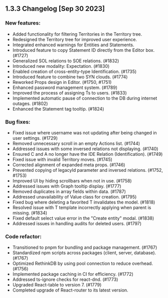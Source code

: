 ## 1.3.3 Changelog [Sep 30 2023]

### New features:

- Added functionality for filtering Territories in the Territory tree.
- Redesigned the Territory tree for improved user experience.
- Integrated enhanced warnings for Entities and Statements.
- Introduced feature to copy Statement ID directly from the Editor box. (#1727)
- Generalized SOL relations to SOE relations. (#1832)
- Introduced new modality: Expectation. (#1830)
- Enabled creation of cross-entity-type Identification. (#1735)
- Introduced feature to combine two SYN clouds. (#1774)
- Reworked Props design in Editor. (#1750, #1751)
- Enhanced password management system. (#1789)
- Improved the process of assigning Ts to users. (#1833)
- Implemented automatic pause of connection to the DB during internet outages. (#1802)
- Enhanced the Statement tag tooltip. (#1824)

### Bug fixes:

- Fixed issue where username was not updating after being changed in user settings. (#1729)
- Removed unnecessary scroll in an empty Actions list. (#1744)
- Addressed issues with some inversed relations not displaying. (#1740)
- Ensured C and A no longer have the IDE Relation (Identification). (#1749)
- Fixed issue with invalid Territory moves. (#1745)
- Corrected alignment of expanded meta props. (#1746)
- Prevented copying of legacyId parameter and inversed relations. (#1752, #1753)
- Improved UI by hiding scrollbars when not in use. (#1758)
- Addressed issues with Graph tooltip display. (#1777)
- Removed duplicates in array fields within data. (#1787)
- Addressed unavailability of Value class for creation. (#1795)
- Fixed bug where deleting a favorited T invalidates the model. (#1818)
- Resolved issue with T template incorrectly applying when parent is missing. (#1834)
- Fixed default select value error in the "Create entity" modal. (#1838)
- Addressed issues in handling audits for deleted users. (#1797)

### Code refactor:

- Transitioned to pnpm for bundling and package management. (#1767)
- Standardized npm scripts across packages (client, server, database). (#1767)
- Optimized RethinkDB by using pool connection to reduce overhead. (#1756)
- Implemented package caching in CI for efficiency. (#1772)
- Addressed ts-ignore checks for react-dnd. (#1773)
- Upgraded React-table to version 7. (#1779)
- Completed upgrade of React-router to its latest version.
